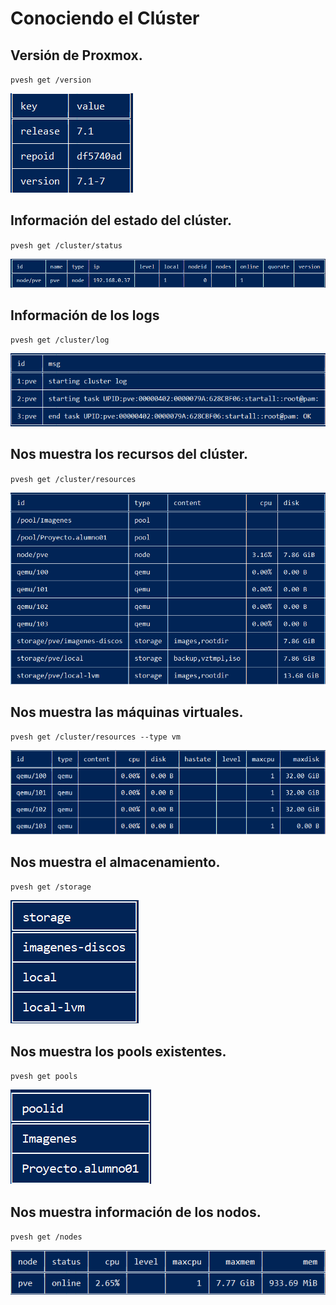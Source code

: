 # Conociendo el Clúster

## Versión de Proxmox.
`pvesh get /version`

![img](img/version.png)

## Información del estado del clúster.
`pvesh get /cluster/status`

![img](img/estado.png)

## Información de los logs
`pvesh get /cluster/log`

![img](img/logs.png)

## Nos muestra los recursos del clúster.
`pvesh get /cluster/resources`

![img](img/recursos.png)

## Nos muestra las máquinas virtuales.
`pvesh get /cluster/resources --type vm `

![img](img/maquinas.png)

## Nos muestra el almacenamiento.
`pvesh get /storage`

![img](img/almacenamiento.png)

## Nos muestra los pools existentes.
`pvesh get pools`

![img](img/pools.png)

## Nos muestra información de los nodos.
`pvesh get /nodes `

![img](img/nodos.png)


